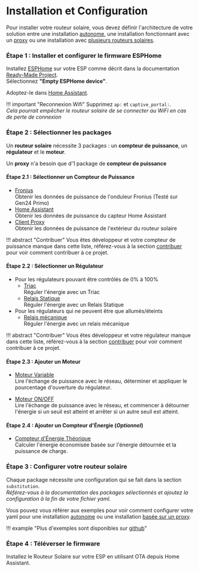 # Installation et Configuration

Pour installer votre routeur solaire, vous devez définir l'architecture de votre solution entre une installation [autonome](firmware.md#standalone-configuration), une installation fonctionnant avec un [proxy](firmware.md#power-meter-proxy-configuration) ou une installation avec [plusieurs routeurs solaires](firmware.md#multiple-solar-router-configuration).

### Étape 1 : Installer et configurer le firmware ESPHome

Installez [ESPHome](https://esphome.io) sur votre ESP comme décrit dans la documentation [Ready-Made Project](https://esphome.io/projects/).  
Sélectionnez **"Empty ESPHome device"**.

Adoptez-le dans [Home Assistant](https://home-assistant.io).

!!! important "Reconnexion Wifi"
    Supprimez `ap:` et `captive_portal:`.  
    *Cela pourrait empêcher le routeur solaire de se connecter au WiFi en cas de perte de connexion*

### Étape 2 : Sélectionner les packages

Un **routeur solaire** nécessite 3 packages : un **compteur de puissance**, un **régulateur** et le **moteur**.

Un **proxy** n'a besoin que d'1 package de **compteur de puissance**

#### Étape 2.1 : Sélectionner un Compteur de Puissance

* [Fronius](power_meter_fronius.md)  
    Obtenir les données de puissance de l'onduleur Fronius (Testé sur Gen24 Primo)
* [Home Assistant](power_meter_home_assistant.md)  
    Obtenir les données de puissance du capteur Home Assistant
* [Client Proxy](power_meter_proxy_client.md)  
    Obtenir les données de puissance de l'extérieur du routeur solaire

!!! abstract "Contribuer"
    Vous êtes développeur et votre compteur de puissance manque dans cette liste, référez-vous à la section [contribuer](contributing.md) pour voir comment contribuer à ce projet.

#### Étape 2.2 : Sélectionner un Régulateur

* Pour les régulateurs pouvant être contrôlés de 0% à 100%
    * [Triac](regulator_triac.md)  
    Réguler l'énergie avec un Triac
    * [Relais Statique](regulator_solid_state_relay.md)  
    Réguler l'énergie avec un Relais Statique
* Pour les régulateurs qui ne peuvent être que allumés/éteints
    * [Relais mécanique](regulator_mecanical_relay.md)  
    Réguler l'énergie avec un relais mécanique

!!! abstract "Contribuer"
    Vous êtes développeur et votre régulateur manque dans cette liste, référez-vous à la section [contribuer](contributing.md) pour voir comment contribuer à ce projet.

#### Étape 2.3 : Ajouter un Moteur

* [Moteur Variable](engine.md)  
  Lire l'échange de puissance avec le réseau, déterminer et appliquer le pourcentage d'ouverture du régulateur.

* [Moteur ON/OFF](engine_on_off.md)  
  Lire l'échange de puissance avec le réseau, et commencer à détourner l'énergie si un seuil est atteint et arrêter si un autre seuil est atteint.

#### Étape 2.4 : Ajouter un Compteur d'Énergie (*Optionnel*)

* [Compteur d'Énergie Théorique](energy_counter_theorical.md)  
  Calculer l'énergie économisée basée sur l'énergie détournée et la puissance de charge.

### Étape 3 : Configurer votre routeur solaire

Chaque package nécessite une configuration qui se fait dans la section `substitution`.  
*Référez-vous à la documentation des packages sélectionnés et ajoutez la configuration à la fin de votre fichier yaml.*

Vous pouvez vous référer aux exemples pour voir comment configurer votre yaml pour une installation [autonome](standalone_example.md) ou une installation [basée sur un proxy](proxy_example.md).

!!! example "Plus d'exemples sont disponibles sur [github](https://github.com/XavierBerger/Solar-Router-for-ESPHome)"

### Étape 4 : Téléverser le firmware

Installez le Routeur Solaire sur votre ESP en utilisant OTA depuis Home Assistant.
